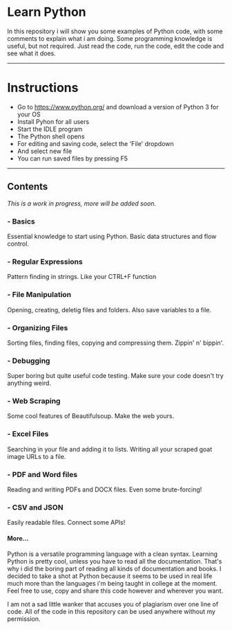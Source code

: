 # Learn Python


In this repository i will show you some examples of Python code, with some comments to explain what i am doing.
Some programming knowledge is useful, but not required.
Just read the code, run the code, edit the code and see what it does.

---

# Instructions

- Go to https://www.python.org/ and download a version of Python 3 for your OS
- Install Pyhon for all users
- Start the IDLE program
- The Python shell opens
- For editing and saving code, select the 'File' dropdown
- And select new file
- You can run saved files by pressing F5

---

## Contents

*This is a work in progress, more will be added soon.*

### - Basics

Essential knowledge to start using Python.
Basic data structures and flow control.

### - Regular Expressions

Pattern finding in strings.
Like your CTRL+F function

### - File Manipulation 

Opening, creating, deletig files and folders.
Also save variables to a file.

### - Organizing Files 

Sorting files, finding files, copying and compressing them.
Zippin' n' bippin'.

### - Debugging

Super boring but quite useful code testing. 
Make sure your code doesn't try anything weird.

### - Web Scraping

Some cool features of Beautifulsoup.
Make the web yours.

### - Excel Files

Searching in your file and adding it to lists. Writing all your scraped goat image URLs to a file.

### - PDF and Word files

Reading and writing PDFs and DOCX files. Even some brute-forcing!

### - CSV and JSON

Easily readable files. Connect some APIs!


#### More...
  

Python is a versatile programming language with a clean syntax. 
Learning Python is pretty cool, unless you have to read all the documentation.
That's why i did the boring part of reading all kinds of documentation and books.
I decided to take a shot at Python because it seems to be used in real life 
much more than the languages i'm being taught in college at the moment.
Feel free to use, copy and share this code however and wherever you want.

I am not a sad little wanker that accuses you of plagiarism over one line of code. 
All of the code in this repository can be used anywhere without my permission. 
